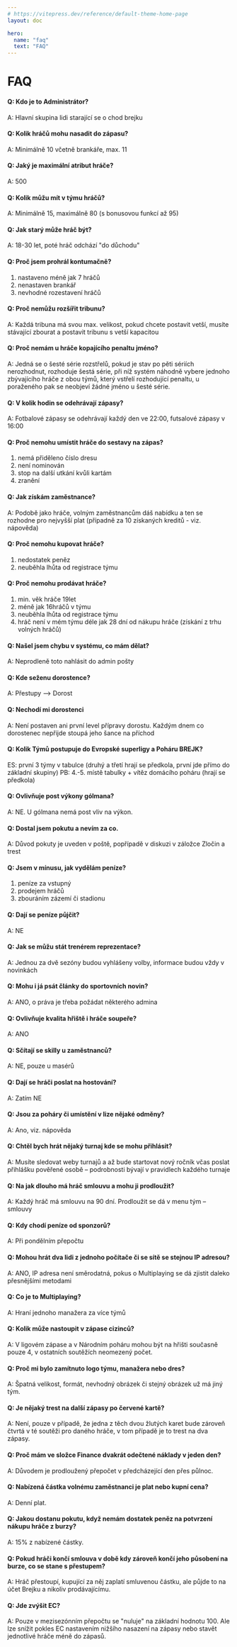 ```yaml
---
# https://vitepress.dev/reference/default-theme-home-page
layout: doc

hero:
  name: "faq"
  text: "FAQ"
---
```


# FAQ

#### Q: Kdo je to Administrátor?
A: Hlavní skupina lidi starající se o chod brejku

#### Q: Kolik hráčů mohu nasadit do zápasu?
A: Minimálně 10 včetně brankáře, max. 11

#### Q: Jaký je maximální atribut hráče?
A: 500

#### Q: Kolik můžu mít v týmu hráčů?
A: Minimálně 15, maximálně 80 (s bonusovou funkcí až 95)

#### Q: Jak starý může hráč být?
A: 18-30 let, poté hráč odchází "do důchodu"

#### Q: Proč jsem prohrál kontumačně?
1) nastaveno méně jak 7 hráčů
2) nenastaven brankář
3) nevhodné rozestavení hráčů

#### Q: Proč nemůžu rozšířit tribunu?
A: Každá tribuna má svou max. velikost, pokud chcete postavit vetší, musíte stávající zbourat a postavit tribunu s vetší kapacitou

#### Q: Proč nemám u hráče kopajícího penaltu jméno?
A: Jedná se o šesté série rozstřelů, pokud je stav po pěti sériích nerozhodnut, rozhoduje šestá série, při níž systém náhodně vybere jednoho zbývajícího hráče z obou týmů, který vstřelí rozhodující penaltu, u poraženého pak se neobjeví žádné jméno u šesté série.

#### Q: V kolik hodin se odehrávají zápasy?
A: Fotbalové zápasy se odehrávají každý den ve 22:00, futsalové zápasy v 16:00

#### Q: Proč nemohu umístit hráče do sestavy na zápas?
1) nemá přiděleno číslo dresu
2) není nominován 
3) stop na další utkání kvůli kartám
4) zranění

#### Q: Jak získám zaměstnance?
A: Podobě jako hráče, volným zaměstnancům dáš nabídku a ten se rozhodne pro nejvyšší plat (případně za 10 získaných kreditů - viz. nápověda)

#### Q: Proč nemohu kupovat hráče?
1) nedostatek peněz
2) neuběhla lhůta od registrace týmu

#### Q: Proč nemohu prodávat hráče?
1) min. věk hráče 19let
2) méně jak 16hráčů v týmu
3) neuběhla lhůta od registrace týmu
4) hráč není v mém týmu déle jak 28 dní od nákupu hráče (získání z trhu volných hráčů)

#### Q: Našel jsem chybu v systému, co mám dělat?
A: Neprodleně toto nahlásit do admin pošty

#### Q: Kde seženu dorostence?
A: Přestupy --> Dorost 

#### Q: Nechodí mi dorostenci
A: Není postaven ani první level přípravy dorostu. Každým dnem co dorostenec nepřijde stoupá jeho šance na příchod

#### Q: Kolik Týmů postupuje do Evropské superligy a Poháru BREJK?
ES: první 3 týmy v tabulce (druhý a třetí hrají se předkola, první jde přímo do základní skupiny)
PB: 4.-5. místě tabulky + vítěz domácího poháru (hrají se předkola)

#### Q: Ovlivňuje post výkony gólmana?
A: NE. U gólmana nemá post vliv na výkon.

#### Q: Dostal jsem pokutu a nevím za co.
A: Důvod pokuty je uveden v poště, popřípadě v diskuzi v záložce Zločin a trest

#### Q: Jsem v mínusu, jak vydělám peníze?
1) peníze za vstupný
2) prodejem hráčů
3) zbouráním zázemí či stadionu

#### Q: Dají se peníze půjčit?
A: NE 

#### Q: Jak se můžu stát trenérem reprezentace?
A: Jednou za dvě sezóny budou vyhlášeny volby, informace budou vždy v novinkách

#### Q: Mohu i já psát články do sportovních novin?
A: ANO, o práva je třeba požádat některého admina

#### Q: Ovlivňuje kvalita hřiště i hráče soupeře?
A: ANO

#### Q: Sčítají se skilly u zaměstnanců?
A: NE, pouze u masérů

#### Q: Dají se hráči poslat na hostování?
A: Zatím NE

#### Q: Jsou za poháry či umístění v lize nějaké odměny?
A: Ano, viz. nápověda

#### Q: Chtěl bych hrát nějaký turnaj kde se mohu přihlásit?
A: Musíte sledovat weby turnajů a až bude startovat nový ročník včas poslat přihlášku pověřené osobě – podrobnosti bývají v pravidlech každého turnaje

#### Q: Na jak dlouho má hráč smlouvu a mohu ji prodloužit?  
A: Každý hráč má smlouvu na 90 dní. Prodloužit se dá v menu tým – smlouvy

#### Q: Kdy chodí peníze od sponzorů?
A: Při pondělním přepočtu

#### Q: Mohou hrát dva lidi z jednoho počítače či se sítě se stejnou IP adresou?
A: ANO, IP adresa není směrodatná, pokus o Multiplaying se dá zjistit daleko přesnějšími metodami

#### Q: Co je to Multiplaying?
A: Hraní jednoho manažera za více týmů

#### Q: Kolik může nastoupit v zápase cizinců?
A: V ligovém zápase a v Národním poháru mohou být na hřišti současně pouze 4, v ostatních soutěžích neomezený počet.

#### Q: Proč mi bylo zamítnuto logo týmu, manažera nebo dres?
A: Špatná velikost, formát, nevhodný obrázek či stejný obrázek už má jiný tým.

#### Q: Je nějaký trest na další zápasy po červené kartě?
A: Není, pouze v případě, že jedna z těch dvou žlutých karet bude zároveň čtvrtá v té soutěži pro daného hráče, v tom případě je to trest na dva zápasy.

#### Q: Proč mám ve složce Finance dvakrát odečtené náklady v jeden den?
A: Důvodem je prodloužený přepočet v předcházející den přes půlnoc.

#### Q: Nabízená částka volnému zaměstnanci je plat nebo kupní cena?
A: Denní plat.

#### Q: Jakou dostanu pokutu, když nemám dostatek peněz na potvrzení nákupu hráče z burzy?
A: 15% z nabízené částky.

#### Q: Pokud hráči končí smlouva v době kdy zároveň končí jeho působení na burze, co se stane s přestupem?
A: Hráč přestoupí, kupující za něj zaplatí smluvenou částku, ale půjde to na účet Brejku a nikoliv prodávajícímu.

#### Q: Jde zvýšit EC?  
A: Pouze v mezisezónním přepočtu se "nuluje" na základní hodnotu 100. Ale lze snížit pokles EC nastavením nižšího nasazení na zápasy nebo stavět jednotlivé hráče méně do zápasů.